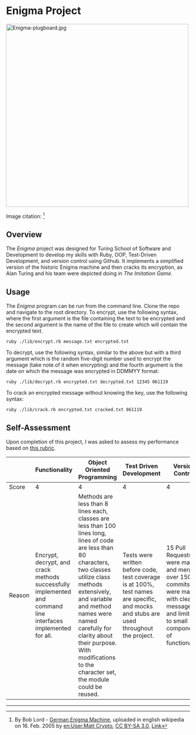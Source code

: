 # Enigma Project

<img src="https://upload.wikimedia.org/wikipedia/commons/2/27/Enigma-plugboard.jpg" alt="Enigma-plugboard.jpg" width=500>

Image citation: [^1]

## Overview

The *Enigma* project was designed for Turing School of Software and Development to develop my skills with Ruby, OOP, Test-Driven Development, and version control using Github. It implements a simplified version of the historic Enigma machine and then cracks its encryption, as Alan Turing and his team were depicted doing in *The Imitation Game*.

## Usage

The *Enigma* program can be run from the command line. Clone the repo and navigate to the root directory. To encrypt, use the following syntax, where the first argument is the file containing the text to be encrypted and the second argument is the name of the file to create which will contain the encrypted text.

```
ruby ./lib/encrypt.rb message.txt encrypted.txt
```

To decrypt, use the following syntax, similar to the above but with a third argument which is the random five-digit number used to encrypt the message (take note of it when encrypting) and the fourth argument is the date on which the message was encrypted in DDMMYY format:

```
ruby ./lib/decrypt.rb encrypted.txt decrypted.txt 12345 061119
```

To crack an encrypted message without knowing the key, use the following syntax:

```
ruby ./lib/crack.rb encrypted.txt cracked.txt 061119
```

## Self-Assessment

Upon completion of this project, I was asked to assess my performance based on [this rubric](https://backend.turing.io/module1/projects/enigma/rubric).

|              | Functionality | Object Oriented Programming | Test Driven Development | Version Control |
| ----------- | ----------- | ----------- | ----------- | ----------- |
| Score | 4 | 4 | 4 | 4 |
| Reason | Encrypt, decrypt, and crack methods successfully implemented and command line interfaces implemented for all. | Methods are less than 8 lines each, classes are less than 100 lines long, lines of code are less than 80 characters, two classes utilize class methods extensively, and variable and method names were named carefully for clarity about their purpose. With modifications to the character set, the module could be reused.| Tests were written before code, test coverage is at 100%, test names are specific, and mocks and stubs are used throughout the project. | 15 Pull Requests were made and merged, over 150 commits were made with clear messages and limited to small components of functionality.

---

[^1]: By Bob Lord - <a rel="nofollow" class="external text" href="http://www.ilord.com/enigma.html">German Enigma Machine</a>, uploaded in english wikipedia on 16. Feb. 2005 by <a href="https://en.wikipedia.org/wiki/User:Matt_Crypto" class="extiw" title="en:User:Matt Crypto">en:User:Matt Crypto</a>, <a href="http://creativecommons.org/licenses/by-sa/3.0/" title="Creative Commons Attribution-Share Alike 3.0">CC BY-SA 3.0</a>, <a href="https://commons.wikimedia.org/w/index.php?curid=258976">Link</a>
